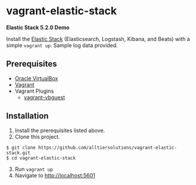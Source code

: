 # vagrant-elastic-stack
**Elastic Stack 5.2.0 Demo**

Install the [Elastic Stack](https://www.elastic.co/products) (Elasticsearch, Logstash, Kibana, and Beats) with a simple `vagrant up`. Sample log data provided.

## Prerequisites
* [Oracle VirtualBox](https://www.virtualbox.org/wiki/Downloads)
* [Vagrant](https://www.vagrantup.com/downloads.html)
* Vagrant Plugins
  * [vagrant-vbguest](https://github.com/dotless-de/vagrant-vbguest)

## Installation
1. Install the prerequisites listed above.
2. Clone this project.

  ```
  $ git clone https://github.com/alltiersolutions/vagrant-elastic-stack.git
  $ cd vagrant-elastic-stack
  ```

3. Run `vagrant up`
4. Navigate to [http://localhost:5601](http://localhost:5601)
